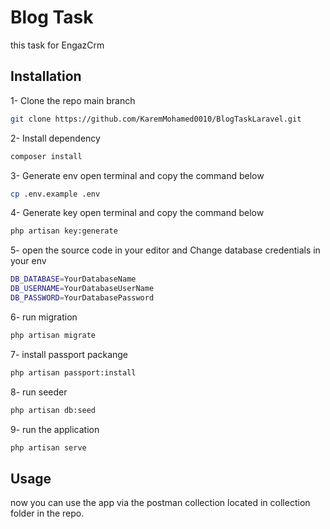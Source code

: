 # Blog Task

this task for EngazCrm 

## Installation

1- Clone the repo main branch  

```bash
git clone https://github.com/KaremMohamed0010/BlogTaskLaravel.git
```
2- Install dependency 
```bash
composer install
```
3- Generate env open terminal and copy the command below
```bash
cp .env.example .env
```
4- Generate key open terminal and copy the command below
```bash
php artisan key:generate
```
5- open the source code in your editor and Change database credentials in your env

```bash
DB_DATABASE=YourDatabaseName
DB_USERNAME=YourDatabaseUserName
DB_PASSWORD=YourDatabasePassword
```
6- run migration
```bash
php artisan migrate
```

7- install passport packange 
```bash
php artisan passport:install
```

8- run seeder 
```bash
php artisan db:seed
```
9- run the application
```bash
php artisan serve
```

## Usage
now you can use the app via the postman collection located in collection folder in the repo.
